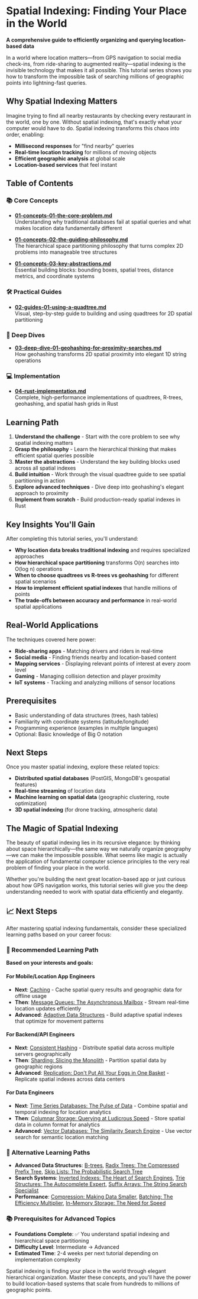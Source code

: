 # Spatial Indexing: Finding Your Place in the World

**A comprehensive guide to efficiently organizing and querying location-based data**

In a world where location matters—from GPS navigation to social media check-ins, from ride-sharing to augmented reality—spatial indexing is the invisible technology that makes it all possible. This tutorial series shows you how to transform the impossible task of searching millions of geographic points into lightning-fast queries.

## Why Spatial Indexing Matters

Imagine trying to find all nearby restaurants by checking every restaurant in the world, one by one. Without spatial indexing, that's exactly what your computer would have to do. Spatial indexing transforms this chaos into order, enabling:

- **Millisecond responses** for "find nearby" queries
- **Real-time location tracking** for millions of moving objects  
- **Efficient geographic analysis** at global scale
- **Location-based services** that feel instant

## Table of Contents

### 📚 Core Concepts

- **[01-concepts-01-the-core-problem.md](01-concepts-01-the-core-problem.md)**  
  Understanding why traditional databases fail at spatial queries and what makes location data fundamentally different

- **[01-concepts-02-the-guiding-philosophy.md](01-concepts-02-the-guiding-philosophy.md)**  
  The hierarchical space partitioning philosophy that turns complex 2D problems into manageable tree structures

- **[01-concepts-03-key-abstractions.md](01-concepts-03-key-abstractions.md)**  
  Essential building blocks: bounding boxes, spatial trees, distance metrics, and coordinate systems

### 🛠️ Practical Guides

- **[02-guides-01-using-a-quadtree.md](02-guides-01-using-a-quadtree.md)**  
  Visual, step-by-step guide to building and using quadtrees for 2D spatial partitioning

### 🧠 Deep Dives

- **[03-deep-dive-01-geohashing-for-proximity-searches.md](03-deep-dive-01-geohashing-for-proximity-searches.md)**  
  How geohashing transforms 2D spatial proximity into elegant 1D string operations

### 💻 Implementation

- **[04-rust-implementation.md](04-rust-implementation.md)**  
  Complete, high-performance implementations of quadtrees, R-trees, geohashing, and spatial hash grids in Rust

## Learning Path

1. **Understand the challenge** - Start with the core problem to see why spatial indexing matters
2. **Grasp the philosophy** - Learn the hierarchical thinking that makes efficient spatial queries possible  
3. **Master the abstractions** - Understand the key building blocks used across all spatial indexes
4. **Build intuition** - Work through the visual quadtree guide to see spatial partitioning in action
5. **Explore advanced techniques** - Dive deep into geohashing's elegant approach to proximity
6. **Implement from scratch** - Build production-ready spatial indexes in Rust

## Key Insights You'll Gain

After completing this tutorial series, you'll understand:

- **Why location data breaks traditional indexing** and requires specialized approaches
- **How hierarchical space partitioning** transforms O(n) searches into O(log n) operations
- **When to choose quadtrees vs R-trees vs geohashing** for different spatial scenarios
- **How to implement efficient spatial indexes** that handle millions of points
- **The trade-offs between accuracy and performance** in real-world spatial applications

## Real-World Applications

The techniques covered here power:

- **Ride-sharing apps** - Matching drivers and riders in real-time
- **Social media** - Finding friends nearby and location-based content
- **Mapping services** - Displaying relevant points of interest at every zoom level
- **Gaming** - Managing collision detection and player proximity
- **IoT systems** - Tracking and analyzing millions of sensor locations

## Prerequisites

- Basic understanding of data structures (trees, hash tables)
- Familiarity with coordinate systems (latitude/longitude)
- Programming experience (examples in multiple languages)
- Optional: Basic knowledge of Big O notation

## Next Steps

Once you master spatial indexing, explore these related topics:
- **Distributed spatial databases** (PostGIS, MongoDB's geospatial features)
- **Real-time streaming** of location data
- **Machine learning on spatial data** (geographic clustering, route optimization)
- **3D spatial indexing** (for drone tracking, atmospheric data)

## The Magic of Spatial Indexing

The beauty of spatial indexing lies in its recursive elegance: by thinking about space hierarchically—the same way we naturally organize geography—we can make the impossible possible. What seems like magic is actually the application of fundamental computer science principles to the very real problem of finding your place in the world.

Whether you're building the next great location-based app or just curious about how GPS navigation works, this tutorial series will give you the deep understanding needed to work with spatial data efficiently and elegantly.

## 📈 Next Steps

After mastering spatial indexing fundamentals, consider these specialized learning paths based on your career focus:

### 🎯 Recommended Learning Path

**Based on your interests and goals:**

#### For Mobile/Location App Engineers
- **Next**: [Caching](../caching/README.md) - Cache spatial query results and geographic data for offline usage
- **Then**: [Message Queues: The Asynchronous Mailbox](../message-queues-the-asynchronous-mailbox/README.md) - Stream real-time location updates efficiently
- **Advanced**: [Adaptive Data Structures](../adaptive-data-structures/README.md) - Build adaptive spatial indexes that optimize for movement patterns

#### For Backend/API Engineers
- **Next**: [Consistent Hashing](../consistent-hashing/README.md) - Distribute spatial data across multiple servers geographically
- **Then**: [Sharding: Slicing the Monolith](../sharding-slicing-the-monolith/README.md) - Partition spatial data by geographic regions
- **Advanced**: [Replication: Don't Put All Your Eggs in One Basket](../replication-dont-put-all-your-eggs-in-one-basket/README.md) - Replicate spatial indexes across data centers

#### For Data Engineers
- **Next**: [Time Series Databases: The Pulse of Data](../time-series-databases-the-pulse-of-data/README.md) - Combine spatial and temporal indexing for location analytics
- **Then**: [Columnar Storage: Querying at Ludicrous Speed](../columnar-storage/README.md) - Store spatial data in column format for analytics
- **Advanced**: [Vector Databases: The Similarity Search Engine](../vector-databases-the-similarity-search-engine/README.md) - Use vector search for semantic location matching

### 🔗 Alternative Learning Paths

- **Advanced Data Structures**: [B-trees](../b-trees/README.md), [Radix Trees: The Compressed Prefix Tree](../radix-trees-the-compressed-prefix-tree/README.md), [Skip Lists: The Probabilistic Search Tree](../skip-lists-the-probabilistic-search-tree/README.md)
- **Search Systems**: [Inverted Indexes: The Heart of Search Engines](../inverted-indexes-the-heart-of-search-engines/README.md), [Trie Structures: The Autocomplete Expert](../trie-structures-the-autocomplete-expert/README.md), [Suffix Arrays: The String Search Specialist](../suffix-arrays-the-string-search-specialist/README.md)
- **Performance**: [Compression: Making Data Smaller](../compression/README.md), [Batching: The Efficiency Multiplier](../batching/README.md), [In-Memory Storage: The Need for Speed](../in-memory-storage-the-need-for-speed/README.md)

### 📚 Prerequisites for Advanced Topics

- **Foundations Complete**: ✅ You understand spatial indexing and hierarchical space partitioning
- **Difficulty Level**: Intermediate → Advanced
- **Estimated Time**: 2-4 weeks per next tutorial depending on implementation complexity

Spatial indexing is finding your place in the world through elegant hierarchical organization. Master these concepts, and you'll have the power to build location-based systems that scale from hundreds to millions of geographic points.